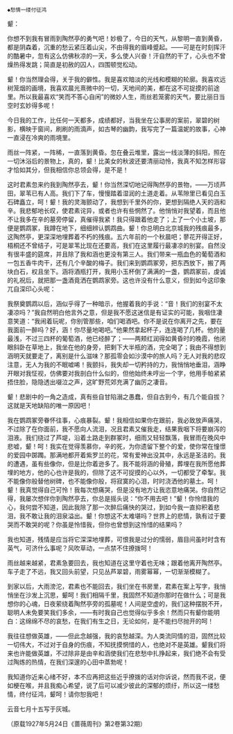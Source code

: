     ◆愁情一缕付征鸿 

   颦：

   你想不到我有冒雨到陶然亭的勇气吧！妙极了，今日的天气，从黎明一直到黄昏，都是阴森着，沉重的愁云紧压着山尖，不由得我的眉峰蹙起。——可是在时刻挥汗的酷暑中，忽有这么仿佛秋凉的一天，多么使人兴奋！汗自然的干了，心头也不曾燥热得发跳；简直是初赦的囚人，四围顿觉松动。

   颦！你当然理会得，关于我的僻性。我是喜欢暗淡的光线和模糊的轮廓。我喜欢远树笼烟的画境，我喜欢晨光熹微中的一切，天地间的美，都在这不可捉摸的前途里。所以我最喜欢“笑而不答心自闲”的微妙人生，雨丝若笼雾的天气，要比丽日当空时玄妙得多呢！

   今日我的工作，比任何一天都多，成绩都好，当我坐在公事房的案前，翠碧的树影，横映于窗间，刷刷的雨滴声，如古琴的幽韵，我写完了一篇温妮的故事，心神一直浸在冷爽的雨境里。

   雨丝一阵紧，一阵稀，一直落到黄昏。忽在叠云堆里，露出一线淡薄的斜阳，照在一切沐浴后的景物上，真的，颦！比美女的秋波还要清丽动怜，我真不知怎样形容才恰如其分，但我相信你总领会得，是不是！

   这时君素忽来约我到陶然亭去，颦！你当然深切地记得陶然亭的景物，——万顷芦田，翠苇已有人高。我们下了车，慢慢踏着湿润的土道走着。从苇隙里已看见白玉石碑矗立，呵！颦！我的灵海颤动了，我想到千里外的你，更想到隔绝人天的涵和辛。我悲郁地长叹，使君素诧异，或者也许有些惘然了。他悄悄对我望着，而且他不让我多在辛的墓旁停留，真催得我紧！我只得跟着他走了；上了一个小土坡，那便是鹦鹉冢，我蹲在地下，细细辨认鹦鹉曲。颦！你总明白北京城我的残痕最多，这陶然亭，更深深地埋葬着不朽的残痕。五六年前的一个秋晨吧；蓼花开得正好，梧桐还不曾结子，可是翠苇比现在还要高，我们在这里履行最凄凉的别宴。自然没有很丰盛的筵席，并且除了我和涵也更没有第三人。我们带来一瓶血色的葡萄酒和一包五香牛肉干，还有几个辛酸的梅子。我们来到鹦鹉冢旁，把东西放下，搬了两块白石，权且坐下。涵将酒瓶打开，我用小玉杯倒了满满的一盏，鹦鹉冢前，虔诚的礼祝后，就把那一盏酒竟洒在鹦鹉家旁。这也许没有什么意义，但到如今这印象兀自深印心头呢：

   我祭奠鹦鹉以后，涵似乎得了一种暗示，他握着我的手说：“音！我们的别宴不太凄凉吗？”我自然明白他言外之意，但是我不愿这迷信是有证实的可能，我咽住凄意笑道：“我闹着玩呢，你别管那些，咱们喝酒吧。你不是说在你离开之先，要在我面前一醉吗？好，涵！你尽量地喝吧。”他果然拿起杯子，连连喝了几杯。他的量最浅，不过三四杯的葡萄酒，他已经醉了；——两颊红润得如黄昏时的晚霞，他闭眼斜卧在草地上，我坐在他的身旁，把剩下大半瓶的酒，完全喝了；我由不得想到涵明天就要走了，离别是什么滋味？那孤零会如沙漠中的旅人吗？无人对我的悲叹注意，无人为我的不眠嘘唏！我颤抖，我失却一切矜持的力，我悄悄地垂泪，涵睁开眼对我怔视，仿佛要对我剖白什么似的，但他始终未哼出一个字，他用手帕紧紧捂住脸，隐隐透出啜泣之声，这旷野荒郊充满了幽厉之凄音。

   颦！悲剧中的一角之造成，真有些自甘陷溺之愚蠢，但自古到今，有几个能自拔？这就是天地缺陷的唯一原因吧！

   我在鹦鹉冢旁眷怀往事，心痕暴裂。颦！我相信如果你在跟前，我必致放声痛哭，不过除了在你面前，我不愿向人流泪，况且君素又催我走，结果我咽下将要崩泻的泪液。我们绕过了芦堤，沿着土路走到群冢时，细雨又轻轻飘落，我冒雨在晚风中悲嘘，颦！呵！我实在觉得羡慕你，辛的死，为你遗留下整个的爱，使你常在憧憬的爱园中踯躅。那满地都开着紫罗兰的花，常有爱神出没其中，永远是圣洁的。我的遭遇，虽有些像你，但是比你着逊多了。我不能将涵的骨殖，葬埋在我所愿他葬埋的地方，他的心也许是我的，但除了这不可捉摸的心以外，一切都受了牵掣。我不能像你般替他树碑，也不能像你般，将寂寞的心泪，时时浇洒他的墓土。呵！颦！我真觉得自己可怜！我每次想痛哭，但是没有地方让我恣意地痛哭。你自然记得，我屡次想伴你到陶然亭去，你总是摇头说：“你不用去吧！”颦！你怜惜我的心，我何尝不知道，因此我除了那一次醉后痛快的哭过，到如今我一直抑积着悲泪，我不敢让我的泪泉溢出。颦！你想这不太难堪吗？世界上的悲情，孰有过于要哭而不敢哭的呢？你虽是怜惜我，但你也曾想到这怜惜的结果吗？

   我也知道，残情是应当将它深深地埋葬，可恨我是过分的懦弱，眉目间虽时时含有英气，可济什么事呢？风吹草动，一点禁不住撩拨呵！

   雨丝越来越紧，君素急要回去，我也知道在这里守着也无味；跟着他离开陶然亭。车子走了不远，我又回头前望，只见丛芦翠碧，雨雾幂幂，一切渐渐模糊了。

   到家以后，大雨滂沱，君素也不能回去，我们坐在书房里，君素在案上写字，我悄悄坐在沙发上沉思，颦呵！我们相隔千里，我固然不知道你那时在做什么；可是我想你的心魂，日夜萦绕着陶然亭旁的孤墓呢！人间是空虚的，我们这种摆脱不开，聪明人未免要笑我们多余，——有时我自己也觉得似乎多余！然而只有颦你能明白：这绵绵不尽的哀愁，在我们有生之日，无论如何，是不能扫尽抛开的呵！

   我往往想做英雄，——但此念越强，我的哀愁越深。为人类流同情的泪，固然比较一切伟大，不过对于自身的伤痕，不知抚摸惘惜的人，也绝对不是英雄。颦我们将来也许能做英雄，不过除非是由辛和涵使我们在悲愁中扎挣起来，我们绝不会有受过陶炼的热情，在我们深邃的心田中蒸勃呢！

   我知道你近来心绪不好，本不应再把这些近乎撩拨的话对你诉说，然而我不说，便如梗在喉，并且我痴心希望，说了后可以减少彼此的深郁的烦纡，所以这一缕愁情，终付征鸿，颦呵！请你恕我吧！

   云音七月十五写于灰城。

   （原载1927年5月24日《蔷薇周刊》第2卷第32期）

